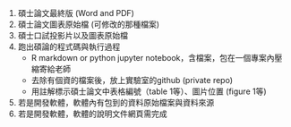 1. 碩士論文最終版 (Word and PDF)
2. 碩士論文圖表原始檔 (可修改的那種檔案)
3. 碩士口試投影片以及圖表原始檔
4. 跑出碩論的程式碼與執行過程
    - R markdown or python jupyter notebook，含檔案，包在一個專案內壓縮寄給老師
    - 去除有個資的檔案後，放上實驗室的github (private repo)
    - 用註解標示碩士論文中表格編號（table 1等）、圖片位置 (figure 1等)
5. 若是開發軟體，軟體內有包到的資料原始檔案與資料來源
6. 若是開發軟體，軟體的說明文件網頁需完成
